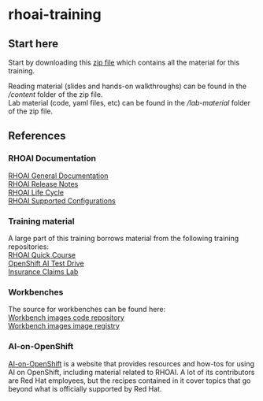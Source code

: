 # rhoai-training

## Start here

Start by downloading this [zip file](https://github.com/rh-aiservices-bu/rhoai-training/archive/refs/heads/main.zip) which contains all the material for this training.  

Reading material (slides and hands-on walkthroughs) can be found in the */content* folder of the zip file.  
Lab material (code, yaml files, etc) can be found in the */lab-material* folder of the zip file.  

## References

### RHOAI Documentation

[RHOAI General Documentation](https://access.redhat.com/documentation/en-us/red_hat_openshift_ai_self-managed/2.6)  
[RHOAI Release Notes](https://access.redhat.com/documentation/en-us/red_hat_openshift_ai_self-managed/2.6/html/release_notes/index)  
[RHOAI Life Cycle](https://access.redhat.com/support/policy/updates/rhoai-sm/lifecycle)  
[RHOAI Supported Configurations](https://access.redhat.com/articles/rhoai-supported-configs)  

### Training material

A large part of this training borrows material from the following training repositories:  
[RHOAI Quick Course](https://redhatquickcourses.github.io/rhods-intro/rhods-intro/1.33/index.html)  
[OpenShift AI Test Drive](https://rh-aiservices-bu.github.io/rhoai-rh1-testdrive/modules/index.html)  
[Insurance Claims Lab](https://rh-aiservices-bu.github.io/insurance-claim-processing/modules/index.html)  

### Workbenches

The source for workbenches can be found here:  
[Workbench images code repository](https://github.com/red-hat-data-services/notebooks/tree/main/jupyter)  
[Workbench images image registry](https://quay.io/organization/modh)  

### AI-on-OpenShift

[AI-on-OpenShift](https://ai-on-openshift.io/) is a website that provides resources and how-tos for using AI on OpenShift, including material related to RHOAI. 
A lot of its contributors are Red Hat employees, but the recipes contained in it cover topics that go beyond what is officially supported by Red Hat. 
